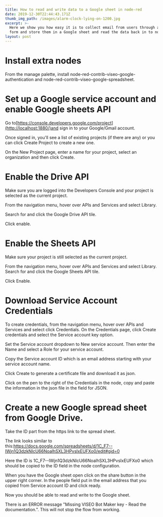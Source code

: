 ```yaml
---
title: How to read and write data to a Google sheet in node-red
date: 2019-12-30T22:44:43.171Z
thumb_img_path: /images/alarm-clock-lying-on-1200.jpg
excerpt: >-
  Here we show you how easy it is to collect email from users through a submit
  form and store them in a Google sheet and read the data back in to node-red.
layout: post
---
```

# Install extra nodes

From the manage palette, install node-red-contrib-viseo-google-authentication and node-red-contrib-viseo-google-spreadsheet.

# Set up a Google service account and enable Google sheets API

Go to[https://console.developers.google.com/project](http://localhost:1880/)and sign in to your Google/Gmail account.

Once signed in, you'll see a list of existing projects (if there are any) or you can click Create Project to create a new one.

On the New Project page, enter a name for your project, select an organization and then click Create.

# Enable the Drive API

Make sure you are logged into the Developers Console and your project is selected as the current project.

From the navigation menu, hover over APIs and Services and select Library.

Search for and click the Google Drive API tile.

Click enable.

# Enable the Sheets API

Make sure your project is still selected as the current project.

From the navigation menu, hover over APIs and Services and select Library. Search for and click the Google Sheets API tile.

Click Enable.

# Download Service Account Credentials

To create credentials, from the navigation menu, hover over APIs and Services and select click Credentials. On the Credentials page, click Create credentials and select the Service account key option.

Set the Service account dropdown to New service account. Then enter the Name and select a Role for your service account.

Copy the Service account ID which is an email address starting with your service account name.

Click Create to generate a certificate file and download it as json.

Click on the pen to the right of the Credentials in the node, copy and paste the information in the json file in the field for JSON.

# Create a new Google spread sheet from Google Drive.

Take the ID part from the https link to the spread sheet.

The link looks similar to this:<https://docs.google.com/spreadsheets/d/1C_F7--lWjn1Q3dzkNIcU66NoalhSXL3HPvsIxEUFXo0/edit#gid=0>

Here the ID is 1C_F7--lWjn1Q3dzkNIcU66NoalhSXL3HPvsIxEUFXo0 which should be copied to the ID field in the node configuration.

When you have the Google sheet open click on the share button in the upper right corner. In the people field put in the email address that you copied from Service account ID and click ready.

Now you should be able to read and write to the Google sheet.

There is an ERROR message "Missing VISEO Bot Maker key - Read the documentation.". This will not stop the flow from working.
